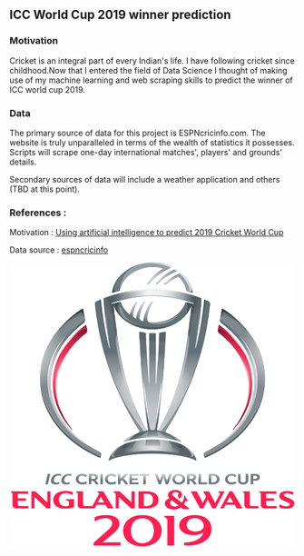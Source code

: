 ## ICC World Cup 2019 winner prediction

### Motivation


Cricket is an integral part of every Indian's life. I have following cricket since childhood.Now that I entered the field of Data Science I thought of making use of my machine learning and web scraping skills to predict the winner of ICC world cup 2019.

### Data
The primary source of data for this project is ESPNcricinfo.com. The website is truly unparalleled in terms of the wealth of statistics it possesses. Scripts will scrape one-day international matches', players' and grounds' details.

Secondary sources of data will include a weather application and others (TBD at this point).


### References :

Motivation : [Using artificial intelligence to predict 2019 Cricket World Cup](https://www.sportskeeda.com/cricket/ai-prediction-for-2019-cricket-world-cup)

Data source : [espncricinfo](http://www.espncricinfo.com/)

<p align="center">
  <img width="500" height="500" src="imgs/ICC_WC_2019.png">
</p>
